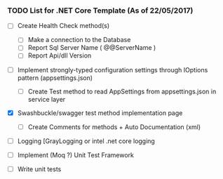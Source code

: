 ### TODO List for .NET Core Template (As of 22/05/2017)

- [ ] Create Health Check method(s)
    - [ ] Make a connection to the Database
    - [ ] Report Sql Server Name ( @@ServerName )
    - [ ] Report Api/dll Version   
    
- [ ] Implement strongly-typed configuration settings through IOptions pattern (appsettings.json)
    - [ ] Create Test method to read AppSettings from appsettings.json in service layer

- [x] Swashbuckle/swagger test method implementation page
    - [ ] Create Comments for methods + Auto Documentation (xml)
- [ ] Logging [GrayLogging or intel .net core logging
  
- [ ] Implement (Moq ?) Unit Test Framework
- [ ] Write unit tests
